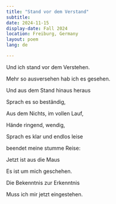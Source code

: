 ```yaml
---
title: "Stand vor dem Verstand"
subtitle:
date: 2024-11-15
display-date: Fall 2024
location: Freiburg, Germany
layout: poem
lang: de

---
```



Und ich stand vor dem Verstehen. 

Mehr so ausversehen hab ich es gesehen.

Und aus dem Stand hinaus heraus 

Sprach es so beständig, 

Aus dem Nichts, im vollen Lauf, 

Hände ringend, wendig, 

Sprach es klar und endlos leise 

beendet meine stumme Reise: 
 
Jetzt ist aus die Maus 

Es ist um mich geschehen. 

Die Bekenntnis zur Erkenntnis 

Muss ich mir jetzt eingestehen. 
